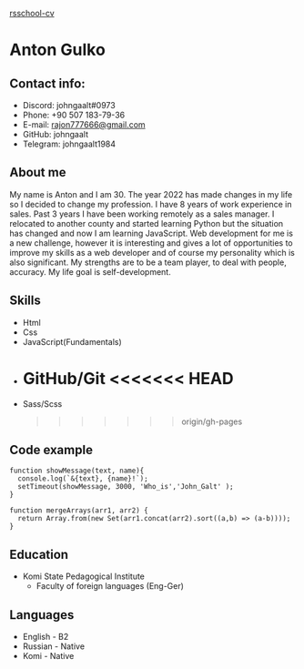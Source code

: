 [rsschool-cv](https://johngaalt.github.io/rsschool-cv/cv)

# **Anton Gulko**

## **Contact info:**

- Discord: johngaalt#0973
- Phone: +90 507 183-79-36
- E-mail: rajon777666@gmail.com
- GitHub: johngaalt
- Telegram: johngaalt1984

## **About me**

My name is Anton and I am 30. The year 2022 has made changes in my life so I decided to change my profession.
I have 8 years of work experience in sales. Past 3 years I have been working remotely as a sales manager.
I relocated to another county and started learning Python but the situation has changed and now I am learning JavaScript.
Web development for me is a new challenge, however it is interesting and gives a lot of opportunities to improve my skills as a web developer
and of course my personality which is also significant. My strengths are to be a team player, to deal with people, accuracy.
My life goal is self-development.

## **Skills**

- Html
- Css
- JavaScript(Fundamentals)
- GitHub/Git
  <<<<<<< HEAD
  =======
- Sass/Scss
  > > > > > > > origin/gh-pages

## **Code example**

```JS
function showMessage(text, name){
  console.log(`&{text}, {name}!`);
  setTimeout(showMessage, 3000, 'Who_is','John_Galt' );
}

function mergeArrays(arr1, arr2) {
  return Array.from(new Set(arr1.concat(arr2).sort((a,b) => (a-b))));
}
```

## **Education**

- Komi State Pedagogical Institute
  - Faculty of foreign languages (Eng-Ger)

## **Languages**

- English - B2
- Russian - Native
- Komi - Native

